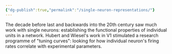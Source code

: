 ```yaml
---
{"dg-publish":true,"permalink":"/single-neuron-representations/"}
---
```


The decade before last and backwards into the 20th century saw much work with single neurons: establishing the functional properties of individual units in a network. Hubert and Wiesel's work in V1 stimulated a research programme of "tuning curves": looking for how individual neuron's firing rates correlate with experimental parameters.